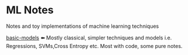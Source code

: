 # ML Notes

Notes and toy implementations of machine learning techniques

[basic-models](basic-models/basic-models.md) ⬅️ Mostly classical, simpler techniques and models i.e. Regressions, SVMs,Cross Entropy etc. Most with code, some pure notes.